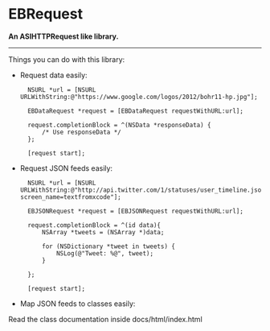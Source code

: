 # EBRequest
**An ASIHTTPRequest like library.**

--------------

Things you can do with this library:

* Request data easily:

		NSURL *url = [NSURL URLWithString:@"https://www.google.com/logos/2012/bohr11-hp.jpg"];

		EBDataRequest *request = [EBDataRequest requestWithURL:url];
    
    	request.completionBlock = ^(NSData *responseData) {
    		/* Use responseData */    
	    };
		
		[request start];
	 

* Request JSON feeds easily:

		NSURL *url = [NSURL URLWithString:@"http://api.twitter.com/1/statuses/user_timeline.json?screen_name=textfromxcode"];
		
		EBJSONRequest *request = [EBJSONRequest requestWithURL:url];
    
	    request.completionBlock = ^(id data){
	    	NSArray *tweets = (NSArray *)data;
	    	
	    	for (NSDictionary *tweet in tweets) {
		    	NSLog(@"Tweet: %@", tweet);
	    	}

	    };
	    
	    [request start];

* Map JSON feeds to classes easily:





Read the class documentation inside docs/html/index.html


